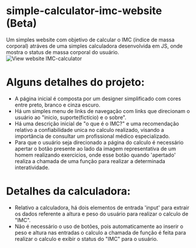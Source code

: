 # simple-calculator-imc-website (Beta)
Um simples website com objetivo de calcular o IMC (índice de massa corporal) atráves de uma simples calculadora desenvolvida em JS, onde mostra o status de massa corporal do usuário.
![View website IMC-calculator](simple-calculator-IMC-website/assets/style/image/gif-readme/gif-website-view.gif)
# Alguns detalhes do projeto:
- A página inicial é composta por um designer simplificado com cores entre preto, branco e cinza escuro.
- Há um simples menu de links de navegação com links que direcionam o usuário ao "inicio, suporte(fictício) e o sobre".
- Há uma descrição inicial de "o que é o IMC?" e uma recomendação relativo a confiabilidade unica no calculo realizado, visando a importância de consultar um profissional médico especializado.
- Para que o usuário seja direcionado a página do calculo é necessário apertar o botão presente ao lado da imagem representativa de um homem realizando exercicios, onde esse botão quando 'apertado' realiza a chamada de uma função para realizar a determinada interatividade.
# Detalhes da calculadora:
- Relativo a calculadora, há dois elementos de entrada 'input' para extrair os dados referente a altura e peso do usuário para realizar o calculo de "IMC".
- Não é necessário o uso de botões, pois automaticamente ao inserir o peso e altura nas entradas o calculo a chamada de função é feita para realizar o calculo e exibir o status do "IMC" para o usuário.
